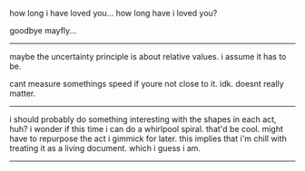 how long i have loved you...
how long have i loved you?

goodbye mayfly...

---

maybe the uncertainty principle is about relative values. i assume it has to be.

cant measure somethings speed if youre not close to it. idk. doesnt really matter.

---

i should probably do something interesting with the shapes in each act, huh? i wonder if this time i can do a whirlpool spiral. that'd be cool. might have to repurpose the act i gimmick for later. this implies that i'm chill with treating it as a living document. which i guess i am.

---

